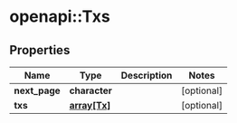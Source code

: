 # openapi::Txs


## Properties
Name | Type | Description | Notes
------------ | ------------- | ------------- | -------------
**next_page** | **character** |  | [optional] 
**txs** | [**array[Tx]**](tx.md) |  | [optional] 


